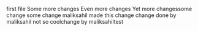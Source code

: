 first file
Some more changes
Even more changes
Yet more changessome change
some change
maliksahil made this change
change done by maliksahil
not so coolchange by maliksahiltest
